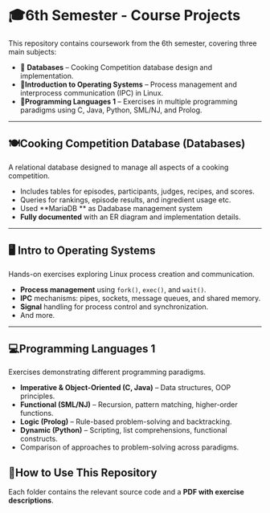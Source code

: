 # 🎓6th Semester - Course Projects  

This repository contains coursework from the 6th semester, covering three main subjects:  

- 📌 **Databases** – Cooking Competition database design and implementation.  
- 📌**Introduction to Operating Systems** – Process management and interprocess communication (IPC) in Linux.  
- 📌**Programming Languages 1** – Exercises in multiple programming paradigms using C, Java, Python, SML/NJ, and Prolog.  

---
## 🍽Cooking Competition Database (Databases)  
A relational database designed to manage all aspects of a cooking competition.  

- Includes tables for episodes, participants, judges, recipes, and scores.  
- Queries for rankings, episode results, and ingredient usage etc. 
- Used **MariaDB ** as Dadabase management system
- **Fully documented** with an ER diagram and implementation details.  

---
## 🖥 Intro to Operating Systems  
Hands-on exercises exploring Linux process creation and communication.  

- **Process management** using `fork()`, `exec()`, and `wait()`.  
- **IPC** mechanisms: pipes, sockets, message queues, and shared memory.  
- **Signal** handling for process control and synchronization.  
- And more.

--- 
## 💻Programming Languages 1  
Exercises demonstrating different programming paradigms.  

- **Imperative & Object-Oriented (C, Java)** – Data structures, OOP principles.  
- **Functional (SML/NJ)** – Recursion, pattern matching, higher-order functions.  
- **Logic (Prolog)** – Rule-based problem-solving and backtracking.  
- **Dynamic (Python)** – Scripting, list comprehensions, functional constructs.  
- Comparison of approaches to problem-solving across paradigms.  

## 📂How to Use This Repository  
Each folder contains the relevant source code and a **PDF with exercise descriptions**.
